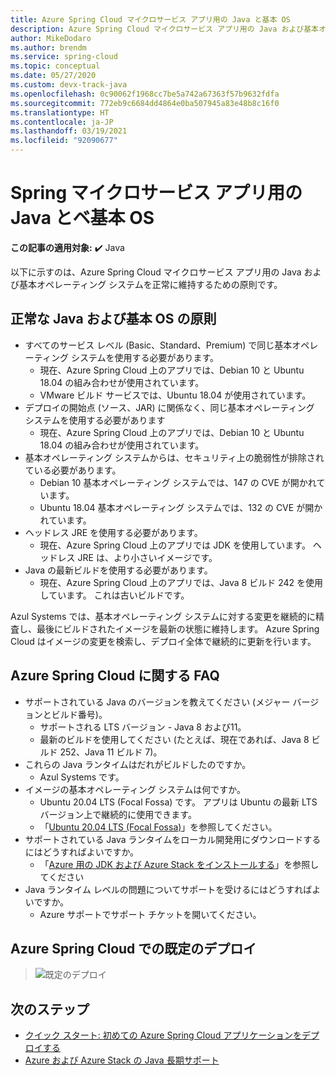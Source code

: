 ```yaml
---
title: Azure Spring Cloud マイクロサービス アプリ用の Java と基本 OS
description: Azure Spring Cloud マイクロサービス アプリ用の Java および基本オペレーティング システムを正常に維持するための原則
author: MikeDodaro
ms.author: brendm
ms.service: spring-cloud
ms.topic: conceptual
ms.date: 05/27/2020
ms.custom: devx-track-java
ms.openlocfilehash: 0c90062f1968cc7be5a742a67363f57b9632fdfa
ms.sourcegitcommit: 772eb9c6684dd4864e0ba507945a83e48b8c16f0
ms.translationtype: HT
ms.contentlocale: ja-JP
ms.lasthandoff: 03/19/2021
ms.locfileid: "92090677"
---
```

# <a name="java-and-base-os-for-spring-microservice-apps"></a>Spring マイクロサービス アプリ用の Java とベ基本 OS

**この記事の適用対象:** ✔️ Java

以下に示すのは、Azure Spring Cloud マイクロサービス アプリ用の Java および基本オペレーティング システムを正常に維持するための原則です。
## <a name="principles-for-healthy-java-and-base-os"></a>正常な Java および基本 OS の原則
* すべてのサービス レベル (Basic、Standard、Premium) で同じ基本オペレーティング システムを使用する必要があります。
    * 現在、Azure Spring Cloud 上のアプリでは、Debian 10 と Ubuntu 18.04 の組み合わせが使用されています。
    * VMware ビルド サービスでは、Ubuntu 18.04 が使用されています。
* デプロイの開始点 (ソース、JAR) に関係なく、同じ基本オペレーティング システムを使用する必要があります
    * 現在、Azure Spring Cloud 上のアプリでは、Debian 10 と Ubuntu 18.04 の組み合わせが使用されています。
* 基本オペレーティング システムからは、セキュリティ上の脆弱性が排除されている必要があります。
    * Debian 10 基本オペレーティング システムでは、147 の CVE が開かれています。
    * Ubuntu 18.04 基本オペレーティング システムでは、132 の CVE が開かれています。
* ヘッドレス JRE を使用する必要があります。
    * 現在、Azure Spring Cloud 上のアプリでは JDK を使用しています。 ヘッドレス JRE は、より小さいイメージです。
* Java の最新ビルドを使用する必要があります。
    * 現在、Azure Spring Cloud 上のアプリでは、Java 8 ビルド 242 を使用しています。 これは古いビルドです。
 
Azul Systems では、基本オペレーティング システムに対する変更を継続的に精査し、最後にビルドされたイメージを最新の状態に維持します。 Azure Spring Cloud はイメージの変更を検索し、デプロイ全体で継続的に更新を行います。
 
## <a name="faq-for-azure-spring-cloud"></a>Azure Spring Cloud に関する FAQ

* サポートされている Java のバージョンを教えてください (メジャー バージョンとビルド番号)。
    * サポートされる LTS バージョン - Java 8 および11。
    * 最新のビルドを使用してください (たとえば、現在であれば、Java 8 ビルド 252、Java 11 ビルド 7)。
* これらの Java ランタイムはだれがビルドしたのですか。
    * Azul Systems です。
* イメージの基本オペレーティング システムは何ですか。
    * Ubuntu 20.04 LTS (Focal Fossa) です。 アプリは Ubuntu の最新 LTS バージョン上で継続的に使用できます。
    * 「[Ubuntu 20.04 LTS (Focal Fossa)](http://releases.ubuntu.com/focal/)」を参照してください。
* サポートされている Java ランタイムをローカル開発用にダウンロードするにはどうすればよいですか。 
    * 「[Azure 用の JDK および Azure Stack をインストールする](/azure/developer/java/fundamentals/java-jdk-install)」を参照してください
* Java ランタイム レベルの問題についてサポートを受けるにはどうすればよいですか。
    * Azure サポートでサポート チケットを開いてください。
 
## <a name="default-deployment-on-azure-spring-cloud"></a>Azure Spring Cloud での既定のデプロイ

> ![既定のデプロイ](media/spring-cloud-principles/spring-cloud-default-deployment.png)
 
## <a name="next-steps"></a>次のステップ

* [クイック スタート: 初めての Azure Spring Cloud アプリケーションをデプロイする](spring-cloud-quickstart.md)
* [Azure および Azure Stack の Java 長期サポート](/azure/developer/java/fundamentals/java-jdk-long-term-support)